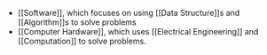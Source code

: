  - [[Software]], which focuses on using [[Data Structure]]s and [[Algorithm]]s to solve problems
 - [[Computer Hardware]], which uses [[Electrical Engineering]] and [[Computation]] to solve problems. 
